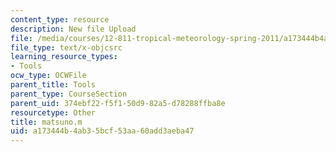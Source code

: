```yaml
---
content_type: resource
description: New file Upload
file: /media/courses/12-811-tropical-meteorology-spring-2011/a173444b4ab35bcf53aa60add3aeba47_matsuno.m
file_type: text/x-objcsrc
learning_resource_types:
- Tools
ocw_type: OCWFile
parent_title: Tools
parent_type: CourseSection
parent_uid: 374ebf22-f5f1-50d9-82a5-d78288ffba8e
resourcetype: Other
title: matsuno.m
uid: a173444b-4ab3-5bcf-53aa-60add3aeba47
---
```

